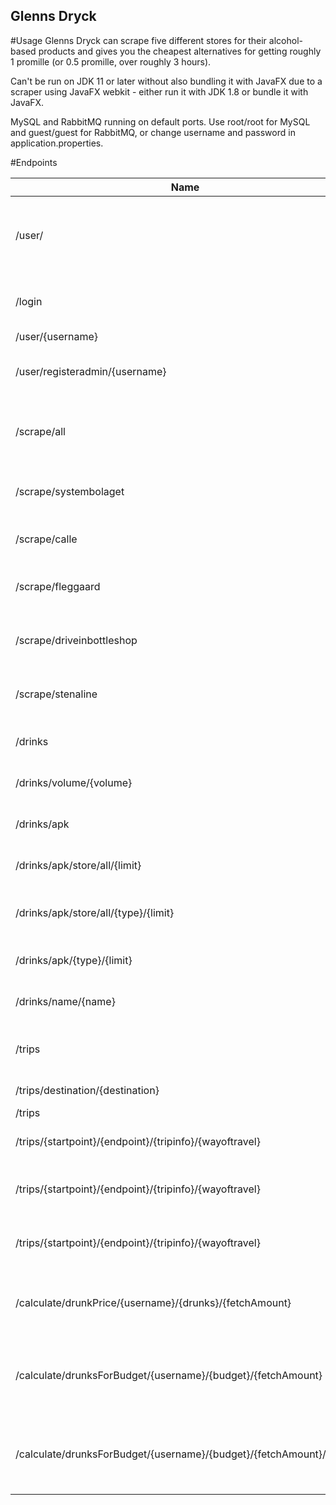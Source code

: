 ## Glenns Dryck

#Usage
Glenns Dryck can scrape five different stores for their alcohol-based products and gives you the cheapest alternatives for getting roughly 1 promille (or 0.5 promille, over roughly 3 hours).

Can't be run on JDK 11 or later without also bundling it with JavaFX due to a scraper using JavaFX webkit - either run it with JDK 1.8 or bundle it with JavaFX.

MySQL and RabbitMQ running on default ports. Use root/root for MySQL and guest/guest for RabbitMQ, or change username and password in application.properties.

#Endpoints

| Name                                                                | Method | Description                                                                             | Authorization |
|---------------------------------------------------------------------|--------|-----------------------------------------------------------------------------------------|---------------|
| /user/                                                              | POST   | Registers a user. Requires user's weight, fuelConsumption, gender as 'f' or 'm'         | All           |
| /login                                                              | POST   | Logs in with user. Requires username and password.                                      | All           |
| /user/{username}                                                    | GET    | Finds user.                                                                             | User, Admin   |
| /user/registeradmin/{username}                                      | POST   | Registers user as admin. Trust your users to decide if they're worthy.                  | User, Admin   |
| /scrape/all                                                         | GET   | Scrapes all stores. Overrides schedule and when store was last scraped.                 | Admin         |
| /scrape/systembolaget                                               | GET    | Scrapes Systembolaget, or gets from DB if scraped recently.                             | User, Admin   |
| /scrape/calle                                                       | GET    | Scrapes Calle, or gets from DB if scraped recently.                                     | User, Admin   |
| /scrape/fleggaard                                                   | GET    | Scrapes Fleggaard, or gets from DB if scraped recently.                                 | User, Admin   |
| /scrape/driveinbottleshop                                           | GET    | Scrapes Driveinbottleshop, or gets from DB if scraped recently.                         | User, Admin   |
| /scrape/stenaline                                                   | GET    | Scrapes Stenaline, or gets from DB if scraped recently.                                 | User, Admin   |
| /drinks                                                             | GET    | Fetches all previously scraped drinks.                                                  | All           |
| /drinks/volume/{volume}                                             | GET    | Fetches all drinks of {volume} volume.                                                  | All           |
| /drinks/apk                                                         | GET    | Fetches all drinks, sorts by best alcohol price.                                        | All           |
| /drinks/apk/store/all/{limit}                                       | GET    | Fetches {limit} amount of drinks from each store.                                       | All           |
| /drinks/apk/store/all/{type}/{limit}                                | GET    | Fetches {limit} amount of drinks from each store by {type}.                             | All           |
| /drinks/apk/{type}/{limit}                                          | GET    | Fetches {limit} amount of drinks by {type}.                                             | All           |
| /drinks/name/{name}                                                 | GET    | Fetches drinks containing {name}.                                                       | All           |
| /trips                                                              | GET    | Fetches all trips, or populates with pre-made trips if empty.                           | User, Admin   |
| /trips/destination/{destination}                                    | GET    | Fetches all trips to {destination}                                                      | User, Admin   |
| /trips                                                              | POST   | Adds trip.                                                                              | Admin         |
| /trips/{startpoint}/{endpoint}/{tripinfo}/{wayoftravel}             | DELETE | Deletes trip matching the parameters.                                                   | Admin         |
| /trips/{startpoint}/{endpoint}/{tripinfo}/{wayoftravel}             | PUT    | Replaces trip matching the parameters with Json body.                                   | Admin         |
| /trips/{startpoint}/{endpoint}/{tripinfo}/{wayoftravel}             | PATCH  | Updates trip matching the parameters with Json body.                                    | Admin         |
| /calculate/drunkPrice/{username}/{drunks}/{fetchAmount}             | GET    | {fetchAmount} from stores, returns user's cheapest way to get {drunks}.                 | User, Admin   |
| /calculate/drunksForBudget/{username}/{budget}/{fetchAmount}        | GET    | {fetchAmount} from stores, returns user's amount of drunks based on {budget}.           | User, Admin   |
| /calculate/drunksForBudget/{username}/{budget}/{fetchAmount}/{type} | GET    | {fetchAmount} of {type} from stores, returns user's amount of drunks based on {budget}. | User, Admin   |
